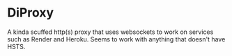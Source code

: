 # DiProxy
A kinda scuffed http(s) proxy that uses websockets to work on services such as Render and Heroku.
Seems to work with anything that doesn't have HSTS.
